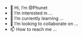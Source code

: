 - 👋 Hi, I’m @Phunet
- 👀 I’m interested in ...
- 🌱 I’m currently learning ...
- 💞️ I’m looking to collaborate on ...
- 📫 How to reach me ...

<!---
Phunet/Phunet is a ✨ special ✨ repository because its `README.md` (this file) appears on your GitHub profile.
You can click the Preview link to take a look at your changes.
--->
